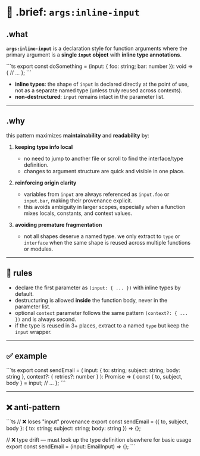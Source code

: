 # 🧩 .brief: `args:inline-input`

## .what
**`args:inline-input`** is a declaration style for function arguments where the primary argument is a **single `input` object** with **inline type annotations**.

\`\`\`ts
export const doSomething = (input: { foo: string; bar: number }): void => {
  // ...
};
\`\`\`

- **inline types**: the shape of `input` is declared directly at the point of use, not as a separate named type (unless truly reused across contexts).
- **non-destructured**: `input` remains intact in the parameter list.

---

## .why
this pattern maximizes **maintainability** and **readability** by:

1. **keeping type info local**
   - no need to jump to another file or scroll to find the interface/type definition.
   - changes to argument structure are quick and visible in one place.

2. **reinforcing origin clarity**
   - variables from `input` are always referenced as `input.foo` or `input.bar`, making their provenance explicit.
   - this avoids ambiguity in larger scopes, especially when a function mixes locals, constants, and context values.

3. **avoiding premature fragmentation**
   - not all shapes deserve a named type. we only extract to `type` or `interface` when the same shape is reused across multiple functions or modules.

---

## 📏 rules
- declare the first parameter as `(input: { ... })` with inline types by default.
- destructuring is allowed **inside** the function body, never in the parameter list.
- optional `context` parameter follows the same pattern `(context?: { ... })` and is always second.
- if the type is reused in 3+ places, extract to a named `type` but keep the `input` wrapper.

---

## ✅ example

\`\`\`ts
export const sendEmail = (
  input: { to: string; subject: string; body: string },
  context?: { retries?: number }
): Promise<void> => {
  const { to, subject, body } = input;
  // ...
};
\`\`\`

---

## ❌ anti-pattern

\`\`\`ts
// ❌ loses "input" provenance
export const sendEmail = ({ to, subject, body }: { to: string; subject: string; body: string }) => {};

// ❌ type drift — must look up the type definition elsewhere for basic usage
export const sendEmail = (input: EmailInput) => {};
\`\`\`
